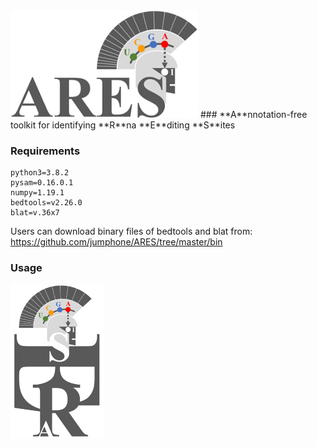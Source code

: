 <img src="https://github.com/jumphone/PhenoPro/raw/master/IMG/ARES_logo.png" width="300">
### **A**nnotation-free toolkit for identifying **R**na **E**diting **S**ites

### Requirements

    python3=3.8.2
    pysam=0.16.0.1
    numpy=1.19.1
    bedtools=v2.26.0
    blat=v.36x7

Users can download binary files of bedtools and blat from: https://github.com/jumphone/ARES/tree/master/bin

### Usage

<img src="https://github.com/jumphone/PhenoPro/raw/master/IMG/ARES_role.png" width="150">

